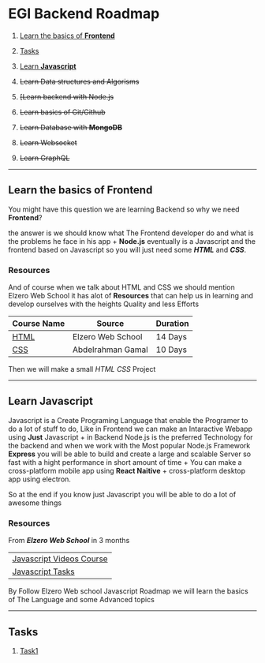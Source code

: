 # EGI Backend Roadmap

1. [Learn the basics of **Frontend**](#learn-the-basics-of-frontend)

2. [Tasks](#tasks)

3. [Learn **Javascript**](#learn-javascript)

4. ~~Learn Data structures and Algorisms~~
<!-- 5. ~~[Learn Data structures and Algorisms]()~~ -->

5. ~~[Learn backend with Node.js~~
<!-- 3. [Learn backend with Node.js](#learn-javascript) -->

6. ~~Learn basics of Git/Github~~
<!-- 4. ~~[Learn basics of Git/Github]()~~ -->

7. ~~Learn Database with **MongoDB**~~
<!-- 6. ~~[Learn Database with **MongoDB**]()~~ -->

8. ~~Learn Websocket~~
<!-- 7. ~~[Learn Websocket]()~~ -->

9. ~~Learn GraphQL~~
<!-- 8. ~~[Learn GraphQL]()~~ -->

---

## Learn the basics of **Frontend**

You might have this question we are learning Backend so why we need **Frontend**?

the answer is we should know what The Frontend developer do and what is the problems he face in his app + **Node.js** eventually is a Javascript and the frontend based on Javascript so you will just need some **_HTML_** and **_CSS_**.

### Resources

And of course when we talk about HTML and CSS we should mention Elzero Web School it has alot of **Resources**
that can help us in learning and develop ourselves with the heights Quality and less Efforts

| Course Name                                                                      | Source            | Duration |
| -------------------------------------------------------------------------------- | ----------------- | -------- |
| [HTML](https://www.youtube.com/playlist?list=PLDoPjvoNmBAw_t_XWUFbBX-c9MafPk9ji) | Elzero Web School | 14 Days  |
| [CSS](https://www.youtube.com/watch?v=Z-5QVutAEW4)                               | Abdelrahman Gamal | 10 Days  |

Then we will make a small _HTML CSS_ Project

---

## Learn **Javascript**

Javascript is a Create Programing Language that enable the Programer to do a lot of stuff to do, Like in Frontend we can make an Intaractive Webapp using **Just** Javascript + in Backend Node.js is the preferred Technology for the backend and when we work with the Most popular Node.js Framework **Express** you will be able to build and create a large and scalable Server so fast with a hight performance in short amount of time + You can make a cross-platform mobile app using **React Naitive** + cross-platform desktop app using electron.

So at the end if you know just Javascript you will be able to do a lot of awesome things

### Resources

From **_Elzero Web School_** in 3 months

|                                                                                                      |
| ---------------------------------------------------------------------------------------------------- |
| [Javascript Videos Course](https://www.youtube.com/playlist?list=PLDoPjvoNmBAx3kiplQR_oeDqLDBUDYwVv) |
| [Javascript Tasks](https://elzero.org/study/javascript-bootcamp-2021-study-plan/)                    |

By Follow Elzero Web school Javascript Roadmap we will learn the basics of The Language and some Advanced topics

<!-- | Topic                        | Start | End | Source | Duration | Tasks                                                                                                                                                                    | Task Duration | Challenge Video                                                                                          | Challenge Duration |
| ---------------------------- | ----- | --- | ------ | -------- | ------------------------------------------------------------------------------------------------------------------------------------------------------------------------ | ------------- | -------------------------------------------------------------------------------------------------------- | ------------------ |
| Intro                        | 1     | 9   |        | 3 Days   | [Task 1](https://elzero.org/javascript-bootcamp-assignments-lesson-from-001-to-009/)                                                                                     | 2 Days        | ---                                                                                                      | ---                |
| Data types and Operators     | 1     | 9   |        | 6 Days   | [Task 2-1](https://elzero.org/javascript-bootcamp-assignments-lesson-from-010-to-017) [Task 2-2](https://elzero.org/javascript-bootcamp-assignments-lesson-from-018-to-022/) | 3 Days        | [22](https://www.youtube.com/watch?v=yCogS7sHyxk&list=PLDoPjvoNmBAx3kiplQR_oeDqLDBUDYwVv&index=22&t=29s) | 1 Day              |
| Number and String Data Types | 1     | 9   |        | 3 Days   | [Task 3](https://elzero.org/javascript-bootcamp-assignments-lesson-from-018-to-022/)                                                                                     | 2 Days        |                                                                                                          | 1 Day              |
| Intro                        | 1     | 9   |        | 3 Days   | [Task 4](https://elzero.org/javascript-bootcamp-assignments-lesson-from-001-to-009/)                                                                                     | 2 Days        |                                                                                                          | 1 Day              |
| Intro                        | 1     | 9   |        | 3 Days   | [Task 5](https://elzero.org/javascript-bootcamp-assignments-lesson-from-001-to-009/)                                                                                     | 2 Days        |                                                                                                          | 1 Day              | -->

<!-- | [Node.js Course](https://www.youtube.com/playlist?list=PLMYF6NkLrdN9noGbruLWtprOPvjA4rjmC)    | MuhammedEssa      | 1 month  | ---    | -->

---

## Tasks

1. [Task1](https://gratis-subway-4dc.notion.site/Task1-76232cd74b4844e391c70496f6fd072f)
